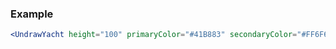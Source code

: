 ### Example

```jsx
<UndrawYacht height="100" primaryColor="#41B883" secondaryColor="#FF6F68" accentColor="#FFEEAD"/>
```